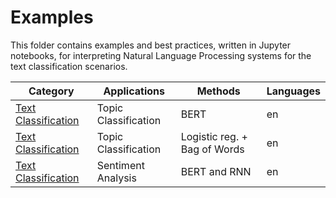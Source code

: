 # Examples

This folder contains examples and best practices, written in Jupyter notebooks, for interpreting Natural Language Processing systems for the text classification scenarios.

|Category|Applications|Methods|Languages|
|---| ------------------------ | ------------------- |---|
|[Text Classification](text_classification/text_classification_mnli_bert.ipynb)|Topic Classification|BERT|en|
|[Text Classification](text_classification/text_classification_mnli_bow_lr.ipynb)|Topic Classification|Logistic reg. + Bag of Words|en|
|[Text Classification](text_classification/text_classfication_sst2_three_player.ipynb)|Sentiment Analysis|BERT and RNN|en|

